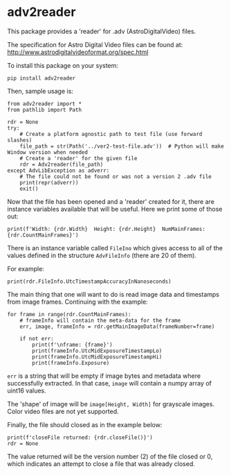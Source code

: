 adv2reader
==========

This package provides a 'reader' for .adv (AstroDigitalVideo) files.

The specification for Astro Digital Video files can be 
found at: <http://www.astrodigitalvideoformat.org/spec.html>

To install this package on your system:

    pip install adv2reader

Then, sample usage is:

    from adv2reader import *
    from pathlib import Path
    
    rdr = None
    try:
        # Create a platform agnostic path to test file (use forward slashes)
        file_path = str(Path('../ver2-test-file.adv'))  # Python will make Window version when needed
        # Create a 'reader' for the given file
        rdr = Adv2reader(file_path)
    except AdvLibException as adverr:
        # The file could not be found or was not a version 2 .adv file
        print(repr(adverr))
        exit()

Now that the file has been opened and a 'reader' created for it, 
there are instance variables available that will be useful.
Here we print some of those out:

    print(f'Width: {rdr.Width}  Height: {rdr.Height}  NumMainFrames: {rdr.CountMainFrames}')

There is an instance variable called `FileIno` which gives access to all
of the values defined in the structure `AdvFileInfo` (there are 20 of them).

For example:

    print(rdr.FileInfo.UtcTimestampAccuracyInNanoseconds)
    
The main thing that one will want to do is read image data and timestamps from image frames.
Continuing with the example:
  
    
    for frame in range(rdr.CountMainFrames):
        # frameInfo will contain the meta-data for the frame
        err, image, frameInfo = rdr.getMainImageData(frameNumber=frame)

        if not err:
            print(f'\nframe: {frame}')
            print(frameInfo.UtcMidExposureTimestampLo)
            print(frameInfo.UtcMidExposureTimestampHi)
            print(frameInfo.Exposure)

`err` is a string that will be empty if image bytes and metadata where successfully extracted.
In that case, `image` will contain a numpy array of uint16 values.

The 'shape' of image will be `image[Height, Width]` for grayscale images. Color video
files are not yet supported.

Finally, the file should closed as in the example below:

    print(f'closeFile returned: {rdr.closeFile()}')
    rdr = None
    
The value returned will be the version number (2) of the file closed or 0, which indicates an attempt to close a file that was
already closed.
